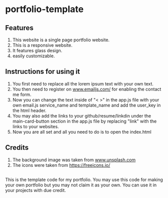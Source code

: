 # portfolio-template

## Features
1. This website is a single page portfolio website.
2. This is a responsive website.
3. It features glass design.
4. easily customizable.

## Instructions for using it
1. You first need to replace all the lorem ipsum text with your own text.
2. You then need to register on www.emailjs.com/ for enabling the contact me form.
3. Now you can change the text inside of "< >" in the app.js file with your own email.js service_name and template_name and add the user_key in the html header.
4. You may also add the links to your github/resume/linkdin under the main-card-button section in the app.js file by replacing "link" with the links to your websites.
5. Now you are all set and all you need to do is to open the index.html


## Credits
1. The background image was taken from www.unsplash.com
2. The icons were taken from https://freeicons.io/

##
This is the template code for my portfolio.
You may use this code for making your own portfolio but you may not claim it as your own.
You can use it in your projects with due credit.
